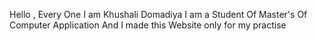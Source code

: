 Hello , Every One I am Khushali Domadiya 
I am a Student Of Master's Of Computer Application And I made this Website only for my practise 
